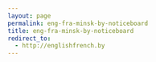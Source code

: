 ```yaml
---
layout: page
permalink: eng-fra-minsk-by-noticeboard
title: eng-fra-minsk-by-noticeboard
redirect_to:
  - http://englishfrench.by
---
```

